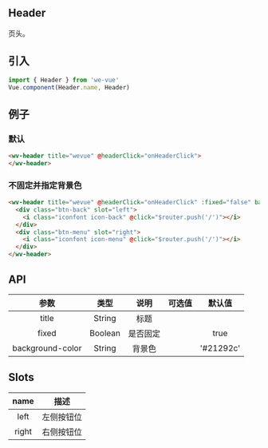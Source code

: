 Header
---
页头。

## 引入

```js
import { Header } from 'we-vue'
Vue.component(Header.name, Header)
```

## 例子

### 默认

```html
<wv-header title="wevue" @headerClick="onHeaderClick">
</wv-header>
```

### 不固定并指定背景色
```html
<wv-header title="wevue" @headerClick="onHeaderClick" :fixed="false" background-color="#2196f3">
  <div class="btn-back" slot="left">
    <i class="iconfont icon-back" @click="$router.push('/')"></i>
  </div>
  <div class="btn-menu" slot="right">
    <i class="iconfont icon-menu" @click="$router.push('/')"></i>
  </div>
</wv-header>
```

## API

|     参数     |   类型    |   说明    |         可选值          |   默认值   |
| :--------: | :-----: | :-----: | :------------------: | :-----: |
|    title    | String  |   标题    |                      |  |
|    fixed   | Boolean | 是否固定 |                    |  true  |
|  background-color  | String |  背景色   |                      |  '#21292c'  |

## Slots

|   name   |   描述    |
| :----: | :-----: |
| left  | 左侧按钮位  |
| right  | 右侧按钮位  |
